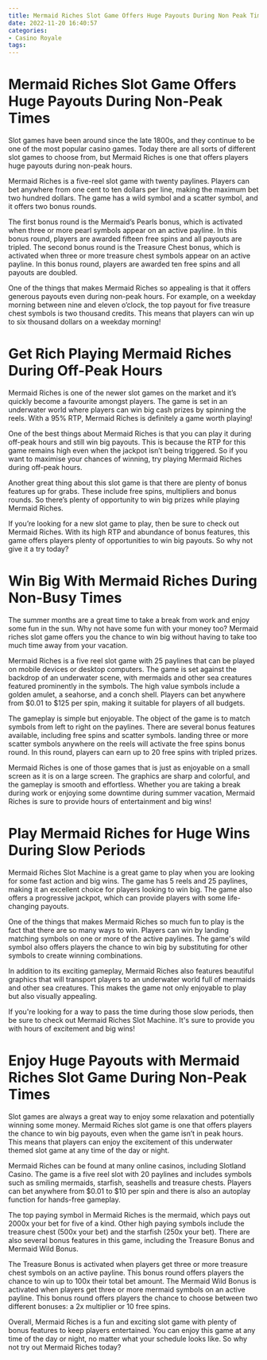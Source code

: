 ```yaml
---
title: Mermaid Riches Slot Game Offers Huge Payouts During Non Peak Times
date: 2022-11-20 16:40:57
categories:
- Casino Royale
tags:
---
```



#  Mermaid Riches Slot Game Offers Huge Payouts During Non-Peak Times

Slot games have been around since the late 1800s, and they continue to be one of the most popular casino games. Today there are all sorts of different slot games to choose from, but Mermaid Riches is one that offers players huge payouts during non-peak hours.

Mermaid Riches is a five-reel slot game with twenty paylines. Players can bet anywhere from one cent to ten dollars per line, making the maximum bet two hundred dollars. The game has a wild symbol and a scatter symbol, and it offers two bonus rounds.

The first bonus round is the Mermaid’s Pearls bonus, which is activated when three or more pearl symbols appear on an active payline. In this bonus round, players are awarded fifteen free spins and all payouts are tripled. The second bonus round is the Treasure Chest bonus, which is activated when three or more treasure chest symbols appear on an active payline. In this bonus round, players are awarded ten free spins and all payouts are doubled.

One of the things that makes Mermaid Riches so appealing is that it offers generous payouts even during non-peak hours. For example, on a weekday morning between nine and eleven o’clock, the top payout for five treasure chest symbols is two thousand credits. This means that players can win up to six thousand dollars on a weekday morning!

#  Get Rich Playing Mermaid Riches During Off-Peak Hours

Mermaid Riches is one of the newer slot games on the market and it’s quickly become a favourite amongst players. The game is set in an underwater world where players can win big cash prizes by spinning the reels. With a 95% RTP, Mermaid Riches is definitely a game worth playing!

One of the best things about Mermaid Riches is that you can play it during off-peak hours and still win big payouts. This is because the RTP for this game remains high even when the jackpot isn’t being triggered. So if you want to maximise your chances of winning, try playing Mermaid Riches during off-peak hours.

Another great thing about this slot game is that there are plenty of bonus features up for grabs. These include free spins, multipliers and bonus rounds. So there’s plenty of opportunity to win big prizes while playing Mermaid Riches.

If you’re looking for a new slot game to play, then be sure to check out Mermaid Riches. With its high RTP and abundance of bonus features, this game offers players plenty of opportunities to win big payouts. So why not give it a try today?

#  Win Big With Mermaid Riches During Non-Busy Times

The summer months are a great time to take a break from work and enjoy some fun in the sun. Why not have some fun with your money too? Mermaid riches slot game offers you the chance to win big without having to take too much time away from your vacation.

Mermaid Riches is a five reel slot game with 25 paylines that can be played on mobile devices or desktop computers. The game is set against the backdrop of an underwater scene, with mermaids and other sea creatures featured prominently in the symbols. The high value symbols include a golden amulet, a seahorse, and a conch shell. Players can bet anywhere from $0.01 to $125 per spin, making it suitable for players of all budgets.

The gameplay is simple but enjoyable. The object of the game is to match symbols from left to right on the paylines. There are several bonus features available, including free spins and scatter symbols. landing three or more scatter symbols anywhere on the reels will activate the free spins bonus round. In this round, players can earn up to 20 free spins with tripled prizes.

Mermaid Riches is one of those games that is just as enjoyable on a small screen as it is on a large screen. The graphics are sharp and colorful, and the gameplay is smooth and effortless. Whether you are taking a break during work or enjoying some downtime during summer vacation, Mermaid Riches is sure to provide hours of entertainment and big wins!

#  Play Mermaid Riches for Huge Wins During Slow Periods

Mermaid Riches Slot Machine is a great game to play when you are looking for some fast action and big wins. The game has 5 reels and 25 paylines, making it an excellent choice for players looking to win big. The game also offers a progressive jackpot, which can provide players with some life-changing payouts.

One of the things that makes Mermaid Riches so much fun to play is the fact that there are so many ways to win. Players can win by landing matching symbols on one or more of the active paylines. The game's wild symbol also offers players the chance to win big by substituting for other symbols to create winning combinations.

In addition to its exciting gameplay, Mermaid Riches also features beautiful graphics that will transport players to an underwater world full of mermaids and other sea creatures. This makes the game not only enjoyable to play but also visually appealing.

If you're looking for a way to pass the time during those slow periods, then be sure to check out Mermaid Riches Slot Machine. It's sure to provide you with hours of excitement and big wins!

#  Enjoy Huge Payouts with Mermaid Riches Slot Game During Non-Peak Times

Slot games are always a great way to enjoy some relaxation and potentially winning some money. Mermaid Riches slot game is one that offers players the chance to win big payouts, even when the game isn’t in peak hours. This means that players can enjoy the excitement of this underwater themed slot game at any time of the day or night.

Mermaid Riches can be found at many online casinos, including Slotland Casino. The game is a five reel slot with 20 paylines and includes symbols such as smiling mermaids, starfish, seashells and treasure chests. Players can bet anywhere from $0.01 to $10 per spin and there is also an autoplay function for hands-free gameplay.

The top paying symbol in Mermaid Riches is the mermaid, which pays out 2000x your bet for five of a kind. Other high paying symbols include the treasure chest (500x your bet) and the starfish (250x your bet). There are also several bonus features in this game, including the Treasure Bonus and Mermaid Wild Bonus.

The Treasure Bonus is activated when players get three or more treasure chest symbols on an active payline. This bonus round offers players the chance to win up to 100x their total bet amount. The Mermaid Wild Bonus is activated when players get three or more mermaid symbols on an active payline. This bonus round offers players the chance to choose between two different bonuses: a 2x multiplier or 10 free spins.

Overall, Mermaid Riches is a fun and exciting slot game with plenty of bonus features to keep players entertained. You can enjoy this game at any time of the day or night, no matter what your schedule looks like. So why not try out Mermaid Riches today?